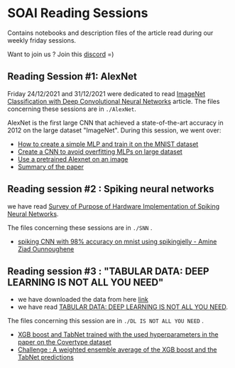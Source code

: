 # SOAI Reading Sessions
Contains notebooks and description files of the article read during our weekly friday sessions.

Want to join us ? Join this [discord](https://discord.gg/bpMAAcFn) =) 

## Reading Session #1: AlexNet
Friday 24/12/2021 and 31/12/2021 were dedicated to read [ImageNet Classification with Deep Convolutional Neural Networks](https://papers.nips.cc/paper/2012/file/c399862d3b9d6b76c8436e924a68c45b-Paper.pdf) article. 
The files concerning these sessions are in ```./AlexNet```.

AlexNet is the first large CNN that achieved a state-of-the-art accuracy in 2012 on the large dataset "ImageNet". 
During this session, we went over: 
* [How to create a simple MLP and train it on the MNIST dataset](https://github.com/IHIaadj/reading_sessions/blob/main/AlexNet/MNIST%20Simple%20Neural%20network.ipynb)
* [Create a CNN to avoid overfitting MLPs on large dataset](https://github.com/IHIaadj/reading_sessions/blob/main/AlexNet/CNN%20Simple.ipynb)
* [Use a pretrained Alexnet on an image](https://github.com/IHIaadj/reading_sessions/blob/main/AlexNet/Pretrained%20Alexnet.ipynb)
* [Summary of the paper](https://github.com/IHIaadj/reading_sessions/blob/main/AlexNet/summary.pdf)
## Reading session #2 : Spiking neural networks 
we have read [Survey of Purpose of Hardware Implementation of Spiking Neural Networks](https://arxiv.org/ftp/arxiv/papers/2005/2005.01467.pdf).

The files concerning these sessions are in ```./SNN``` .
* [spiking CNN with 98% accuracy on mnist using spikingjelly - Amine Ziad Ounnoughene](https://github.com/IHIaadj/reading_sessions/blob/main/SNN/spiking-cnn.ipynb)
## Reading session #3 : "TABULAR DATA: DEEP LEARNING IS NOT ALL YOU NEED"
- we have downloaded the data from here [link](https://archive.ics.uci.edu/ml/datasets/covertype)
- we have read [TABULAR DATA: DEEP LEARNING IS NOT ALL YOU NEED](https://arxiv.org/pdf/2106.03253.pdf).

The files concerning this session are in ```./DL IS NOT ALL YOU NEED``` .
* [XGB boost and TabNet trained with the used hyperparameters in the paper on the Covertype dataset](https://github.com/IHIaadj/reading_sessions/blob/main/SNN/spiking-cnn.ipynb)
* [Challenge : A weighted ensemble average of the XGB boost and the TabNet predictions](https://github.com/IHIaadj/reading_sessions/blob/main/SNN/spiking-cnn.ipynb)

